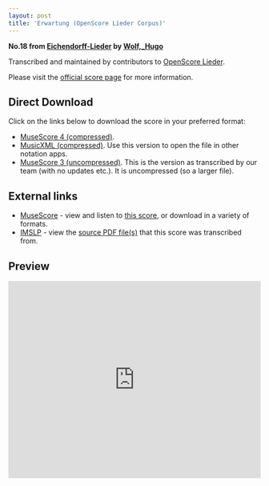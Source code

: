 ```yaml
---
layout: post
title: 'Erwartung (OpenScore Lieder Corpus)'
---
```


__No.18 from [Eichendorff-Lieder](https://fourscoreandmore.org/openscore/lieder/Wolf,_Hugo/Eichendorff-Lieder/) by [Wolf,_Hugo](https://fourscoreandmore.org/openscore/lieder/Wolf,_Hugo)__

Transcribed and maintained by contributors to [OpenScore Lieder].

Please visit the [official score page] for more information.

[official score page]: https://musescore.com/openscore-lieder-corpus/scores/5067337
[OpenScore Lieder]: https://musescore.com/openscore-lieder-corpus

## Direct Download

Click on the links below to download the score in your preferred format:
- [MuseScore 4 (compressed)](https://github.com/openscore/lieder/blob/main/scores/Wolf,_Hugo/Eichendorff-Lieder/18_Erwartung/lc5067337.mscz?raw=true).
- [MusicXML (compressed)](https://github.com/openscore/lieder/blob/main/scores/Wolf,_Hugo/Eichendorff-Lieder/18_Erwartung/lc5067337.mxl?raw=true). Use this version to open the file in other notation apps.
- [MuseScore 3 (uncompressed)](https://github.com/openscore/lieder/blob/main/scores/Wolf,_Hugo/Eichendorff-Lieder/18_Erwartung/lc5067337.mscx?raw=true). This is the version as transcribed by our team (with no updates etc.). It is uncompressed (so a larger file).

## External links

- [MuseScore] - view and listen to [this score][MuseScore], or download in a variety of formats.
- [IMSLP] - view the [source PDF file(s)][IMSLP] that this score was transcribed from.

[MuseScore]: https://musescore.com/score/5067337
[IMSLP]: https://imslp.org/wiki/Special:ReverseLookup/23172

## Preview

<iframe width="100%" height="394" src="https://musescore.com/openscore-lieder-corpus/scores/5067337/embed" frameborder="0" allowfullscreen allow="autoplay; fullscreen"></iframe>
